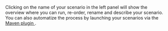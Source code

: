 Clicking on the name of your scenario in the left panel will show the overview where you can run, re-order, rename and
describe your scenario. You can also automatize the process by launching your scenarios via the
<a href="https://restlet.com/documentation/client/user-guide/automate/run-tests-from-cli" target="_blank">
Maven plugin <i class="fa fa-external-link" style="font-size: 12px" aria-hidden="true"></i>
</a>.
